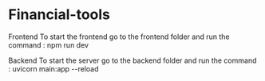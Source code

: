 # Financial-tools
Frontend
To start the frontend go to the frontend folder and run the command : npm run dev

Backend
To start the server go to the backend folder and run the command : uvicorn main:app --reload
